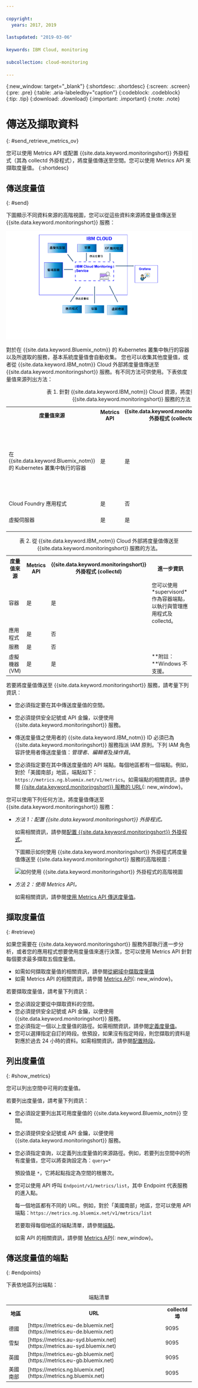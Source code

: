 ```yaml
---

copyright:
  years: 2017, 2019

lastupdated: "2019-03-06"

keywords: IBM Cloud, monitoring

subcollection: cloud-monitoring

---
```


{:new_window: target="_blank"}
{:shortdesc: .shortdesc}
{:screen: .screen}
{:pre: .pre}
{:table: .aria-labeledby="caption"}
{:codeblock: .codeblock}
{:tip: .tip}
{:download: .download}
{:important: .important}
{:note: .note}


# 傳送及擷取資料
{: #send_retrieve_metrics_ov}

您可以使用 Metrics API 或配置 {{site.data.keyword.monitoringshort}} 外掛程式（其為 collectd 外掛程式），將度量值傳送至空間。您可以使用 Metrics API 來擷取度量值。
{:shortdesc}


		
## 傳送度量值
{: #send}

下圖顯示不同資料來源的高階視圖，您可以從這些資料來源將度量值傳送至 {{site.data.keyword.monitoringshort}} 服務：

![可以將度量值傳送至 {{site.data.keyword.monitoringlong}} 服務的資源的高階視圖](images/monitoring_ov_f1.gif)

對於在 {{site.data.keyword.Bluemix_notm}} 的 Kubernetes 叢集中執行的容器以及所選取的服務，基本系統度量值會自動收集。
您也可以收集其他度量值，或者從 {{site.data.keyword.IBM_notm}} Cloud 外部將度量值傳送至 {{site.data.keyword.monitoringshort}} 服務。有不同方法可供使用。下表依度量值來源列出方法：

<table>
  <caption>表 1. 針對 {{site.data.keyword.IBM_notm}} Cloud 資源，將度量值傳送至 {{site.data.keyword.monitoringshort}} 服務的方法</caption>
  <tr>
    <th>度量值來源</th>
	<th>Metrics API</th>
    <th>{{site.data.keyword.monitoringshort}} 外掛程式 (collectd)</th>	
	<th>進一步資訊</th>
  </tr>
  <tr>
    <td>在 {{site.data.keyword.Bluemix_notm}} 的 Kubernetes 叢集中執行的容器</td>
	<td>是</td>
	<td>是</td>
	<td>基本系統度量值會自動收集。您可以明確安裝 collectd，並且會傳送依預設未提供的進階或自訂度量值。</td>
  </tr>
  <tr>
    <td>Cloud Foundry 應用程式</td>
	<td>是</td>
	<td>否</td>
	<td></td>
  </tr>
  <tr>
    <td>虛擬伺服器</td>
	<td>是</td>
	<td>是</td>
	<td>**附註：**Windows 不支援。</td>
  </tr>
</table>

<table>
  <caption>表 2. 從 {{site.data.keyword.IBM_notm}} Cloud 外部將度量值傳送至 {{site.data.keyword.monitoringshort}} 服務的方法。</caption>
  <tr>
    <th>度量值來源</th>
	<th>Metrics API</th>
    <th>{{site.data.keyword.monitoringshort}} 外掛程式 (collectd)</th>	
	<th>進一步資訊</th>
  </tr>
  <tr>
    <td>容器</td>
	<td>是</td>
	<td>是</td>
	<td>您可以使用 *supervisord* 作為容器端點，以執行與管理應用程式及 collectd。</td>
  </tr>
  <tr>
    <td>應用程式</td>
	<td>是</td>
	<td>否</td>
	<td></td>
  </tr>
  <tr>
    <td>服務</td>
	<td>是</td>
	<td>否</td>
	<td></td>
  </tr>
  <tr>
    <td>虛擬機器 (VM)</td>
	<td>是</td>
	<td>是</td>
	<td>**附註：**Windows 不支援。</td>
  </tr>
</table>


若要將度量值傳送至 {{site.data.keyword.monitoringshort}} 服務，請考量下列資訊： 

* 您必須指定要在其中傳送度量值的空間。

* 您必須提供安全記號或 API 金鑰，以便使用 {{site.data.keyword.monitoringshort}} 服務。 

* 傳送度量值之使用者的 {{site.data.keyword.IBM_notm}} ID 必須已為 {{site.data.keyword.monitoringshort}} 服務指派 IAM 原則。下列 IAM 角色容許使用者傳送度量值：*管理者*、*編輯者*及*操作員*。

* 您必須指定要在其中傳送度量值的 API 端點。每個地區都有一個端點。例如，對於「美國南部」地區，端點如下：`https://metrics.ng.bluemix.net/v1/metrics`。如需端點的相關資訊，請參閱 [{{site.data.keyword.monitoringshort}} 服務的 URL](/docs/services/cloud-monitoring/monitoring_ov.html#region){: new_window}。


您可以使用下列任何方法，將度量值傳送至 {{site.data.keyword.monitoringshort}} 服務：

* *方法 1：配置 {{site.data.keyword.monitoringshort}} 外掛程式。*

    如需相關資訊，請參閱[配置 {{site.data.keyword.monitoringshort}} 外掛程式](/docs/services/cloud-monitoring/send-metrics/conf_monitoring_plugin.html#conf_monitoring_plugin)。

    下圖顯示如何使用 {{site.data.keyword.monitoringshort}} 外掛程式將度量值傳送至 {{site.data.keyword.monitoringshort}} 服務的高階視圖：

    ![如何使用 {{site.data.keyword.monitoringshort}} 外掛程式的高階視圖](images/monitoring_plugin_ov.png "如何使用 {{site.data.keyword.monitoringshort}} 外掛程式的高階視圖")

* *方法 2：使用 Metrics API。*

    如需相關資訊，請參閱[使用 Metrics API 傳送度量值](/docs/services/cloud-monitoring/send-metrics/send_data_api.html#send_data_api)。


## 擷取度量值
{: #retrieve}

如果您需要在 {{site.data.keyword.monitoringshort}} 服務外部執行進一步分析，或者您的應用程式想要使用度量值來進行決策，您可以使用 Metrics API 針對每個要求最多擷取五個度量值。 

* 如需如何擷取度量值的相關資訊，請參閱[從網域中擷取度量值](/docs/services/cloud-monitoring/retrieve-metrics/retrieve_data_api.html#retrieve_data_api)
* 如需 Metrics API 的相關資訊，請參閱 [Metrics API](https://console.bluemix.net/apidocs/927-ibm-cloud-monitoring-rest-api?&language=node#introduction){: new_window}。

若要擷取度量值，請考量下列資訊： 

* 您必須設定要從中擷取資料的空間。 
* 您必須提供安全記號或 API 金鑰，以便使用 {{site.data.keyword.monitoringshort}} 服務。 
* 您必須指定一個以上度量值的路徑。如需相關資訊，請參閱[定義度量值](/docs/services/cloud-monitoring/retrieve-metrics/retrieve_data_api.html#metrics)。
* 您可以選擇指定自訂的時段。依預設，如果沒有指定時段，則您擷取的資料是對應於過去 24 小時的資料。如需相關資訊，請參閱[配置時段](/docs/services/cloud-monitoring/retrieve-metrics/retrieve_data_api.html#time)。


## 列出度量值
{: #show_metrics}


您可以列出空間中可用的度量值。

若要列出度量值，請考量下列資訊： 

* 您必須設定要列出其可用度量值的 {{site.data.keyword.Bluemix_notm}} 空間。

* 您必須提供安全記號或 API 金鑰，以便使用 {{site.data.keyword.monitoringshort}} 服務。 

* 您必須指定查詢，以定義列出度量值的來源路徑。例如，若要列出空間中的所有度量值，您可以將查詢設定為：`query=*` 

    預設值是 `*`，它將起點指定為空間的根層次。
	
* 您可以使用 API 呼叫 `Endpoint/v1/metrics/list`，其中 Endpoint 代表服務的進入點。 

    每一個地區都有不同的 URL。例如，對於「美國南部」地區，您可以使用 API 端點：`https://metrics.ng.bluemix.net/v1/metrics/list` 

    若要取得每個地區的端點清單，請參閱[端點](/docs/services/cloud-monitoring/send_retrieve_metrics_ov.html#endpoints)。

    如需 API 的相關資訊，請參閱 [Metrics API](https://console.bluemix.net/apidocs/927-ibm-cloud-monitoring-rest-api?&language=node#introduction){: new_window}。



## 傳送度量值的端點
{: #endpoints}

 下表依地區列出端點：
	
<table>
    <caption>端點清單</caption>
	<tr>
	  <th>地區</th>
	  <th>URL</th>
	  <th>collectd 埠</th>
	</tr>
	<tr>
	  <td>德國</td>
	  <td>[https://metrics.eu-de.bluemix.net](https://metrics.eu-de.bluemix.net)</td>
	  <td>9095</td>
	</tr>
	<tr>
	  <td>雪梨</td>
	  <td>[https://metrics.au-syd.bluemix.net](https://metrics.au-syd.bluemix.net)</td>
	  <td>9095</td>
	</tr>
	<tr>
	  <td>英國</td>
	  <td>[https://metrics.eu-gb.bluemix.net](https://metrics.eu-gb.bluemix.net)</td>
	  <td>9095</td>
	</tr>
	<tr>
	  <td>美國南部</td>
	  <td>[https://metrics.ng.bluemix.net](https://metrics.ng.bluemix.net)</td>
	  <td>9095</td>
	</tr>
</table>






 
